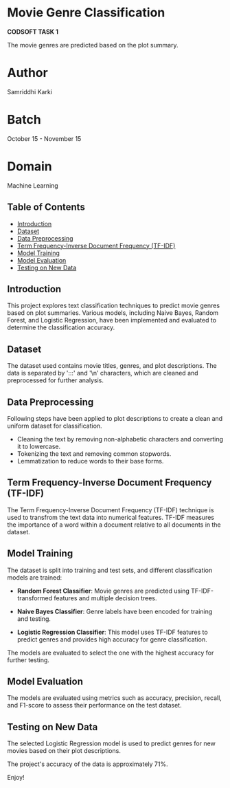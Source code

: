 
# Movie Genre Classification

**CODSOFT TASK 1**

The movie genres are predicted based on the plot summary.

# Author

Samriddhi Karki

# Batch

October 15 - November 15

# Domain

Machine Learning

## Table of Contents

- [Introduction](#introduction)
- [Dataset](#dataset)
- [Data Preprocessing](#data-preprocessing)
- [Term Frequency-Inverse Document Frequency (TF-IDF)](#term-frequency-inverse-document-frequency-tf-idf)
- [Model Training](#model-training)
- [Model Evaluation](#model-evaluation)
- [Testing on New Data](#testing-on-new-data)

## Introduction

This project explores text classification techniques to predict movie genres based on plot summaries. Various models, including Naive Bayes, Random Forest, and Logistic Regression, have been implemented and evaluated to determine the classification accuracy.

## Dataset

The dataset used contains movie titles, genres, and plot descriptions. The data is separated by ':::' and '\n' characters, which are cleaned and preprocessed for further analysis.

## Data Preprocessing

Following steps have been applied to plot descriptions to create a clean and uniform dataset for classification.

- Cleaning the text by removing non-alphabetic characters and converting it to lowercase.
- Tokenizing the text and removing common stopwords.
- Lemmatization to reduce words to their base forms.



## Term Frequency-Inverse Document Frequency (TF-IDF)

The Term Frequency-Inverse Document Frequency (TF-IDF) technique is used to transfrom the text data into numerical features. TF-IDF measures the importance of a word within a document relative to all documents in the dataset. 

## Model Training

The dataset is split into training and test sets, and different classification models are trained:

- **Random Forest Classifier**: Movie genres are predicted using TF-IDF-transformed features and multiple decision trees.

- **Naive Bayes Classifier**:  Genre labels have been encoded for training and testing.

- **Logistic Regression Classifier**: This model uses TF-IDF features to predict genres and provides high accuracy for genre classification.

The models are evaluated to select the one with the highest accuracy for further testing.

## Model Evaluation

The models are evaluated using metrics such as accuracy, precision, recall, and F1-score to assess their performance on the test dataset.

## Testing on New Data

The selected Logistic Regression model is used to predict genres for new movies based on their plot descriptions. 

The project's accuracy of the data is approximately 71%.

Enjoy!

